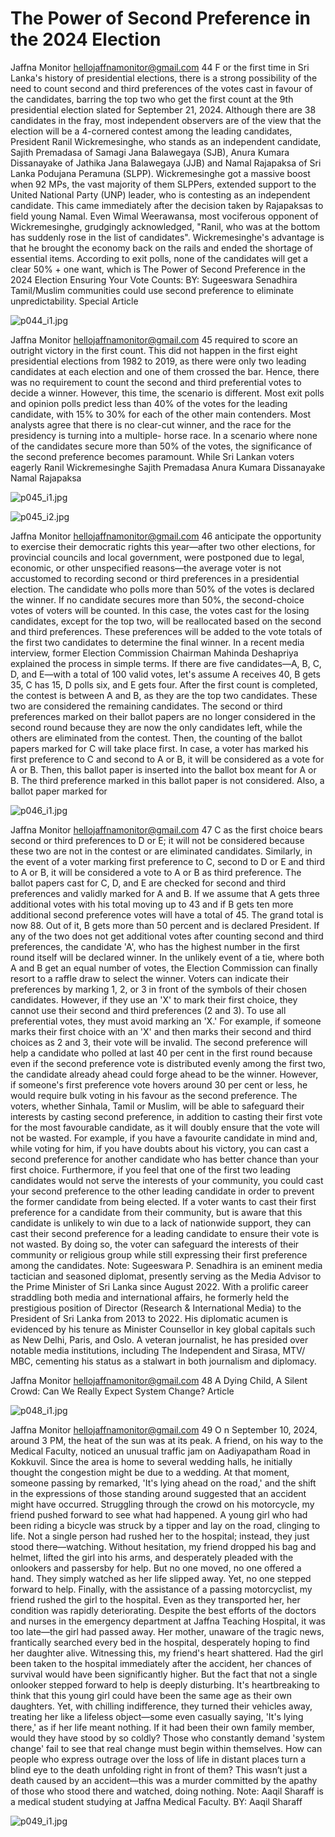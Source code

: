 # The Power of Second Preference in the 2024 Election

Jaffna Monitor
hellojaffnamonitor@gmail.com
44
F
or the first time in Sri Lanka's history of 
presidential elections, there is a strong 
possibility of the need to count second and 
third preferences of the votes cast in favour of 
the candidates, barring the top two who get 
the first count at the 9th presidential election 
slated for September 21, 2024.
Although there are 38 candidates in the fray, 
most independent observers are of the view 
that the election will be a 4-cornered contest 
among the leading candidates, President 
Ranil Wickremesinghe, who stands as an 
independent candidate, Sajith Premadasa of 
Samagi Jana Balawegaya (SJB), Anura Kumara 
Dissanayake of Jathika Jana Balawegaya (JJB) 
and Namal Rajapaksa of Sri Lanka Podujana 
Peramuna (SLPP).
Wickremesinghe got a massive boost when 
92 MPs, the vast majority of them SLPPers, 
extended support to the United National 
Party (UNP) leader, who is contesting as an 
independent candidate. This came immediately 
after the decision taken by Rajapaksas to field 
young Namal. Even Wimal Weerawansa, most 
vociferous opponent of Wickremesinghe, 
grudgingly acknowledged, "Ranil, who was 
at the bottom has suddenly rose in the list of 
candidates". Wickremesinghe's advantage is 
that he brought the economy back on the rails 
and ended the shortage of essential items.
According to exit polls, none of the candidates 
will get a clear 50% + one want, which is 
The Power of Second 
Preference in the 
2024 Election
Ensuring Your Vote Counts: 
BY: 
Sugeeswara Senadhira
Tamil/Muslim communities could use second 
preference to eliminate unpredictability.
Special Article

![p044_i1.jpg](images_out/018_the_power_of_second_preference_in_the_2024_electio/p044_i1.jpg)

Jaffna Monitor
hellojaffnamonitor@gmail.com
45
required to score an outright victory in the 
first count. This did not happen in the first 
eight presidential elections from 1982 to 2019, 
as there were only two leading candidates at 
each election and one of them crossed the bar. 
Hence, there was no requirement to count the 
second and third preferential votes to decide a 
winner.
However, this time, the scenario is different. 
Most exit polls and opinion polls predict 
less than 40% of the votes for the leading 
candidate, with 15% to 30% for each of the 
other main contenders. Most analysts agree 
that there is no clear-cut winner, and the race 
for the presidency is turning into a multiple-
horse race.
In a scenario where none of the candidates 
secure more than 50% of the votes, the 
significance of the second preference becomes 
paramount. While Sri Lankan voters eagerly 
Ranil Wickremesinghe
Sajith Premadasa
Anura Kumara 
Dissanayake
Namal 
Rajapaksa

![p045_i1.jpg](images_out/018_the_power_of_second_preference_in_the_2024_electio/p045_i1.jpg)

![p045_i2.jpg](images_out/018_the_power_of_second_preference_in_the_2024_electio/p045_i2.jpg)

Jaffna Monitor
hellojaffnamonitor@gmail.com
46
anticipate the opportunity to exercise their 
democratic rights this year—after two other 
elections, for provincial councils and local 
government, were postponed due to legal, 
economic, or other unspecified reasons—the 
average voter is not accustomed to recording 
second or third preferences in a presidential 
election.
The candidate who polls more than 50% of the 
votes is declared the winner. If no candidate 
secures more than 50%, the second-choice 
votes of voters will be counted. In this case, 
the votes cast for the losing candidates, except 
for the top two, will be reallocated based 
on the second and third preferences. These 
preferences will be added to the vote totals of 
the first two candidates to determine the final 
winner.
In a recent media interview, former Election 
Commission Chairman Mahinda Deshapriya 
explained the process in simple terms. If there 
are five candidates—A, B, C, D, and E—with a 
total of 100 valid votes, let's assume A receives 
40, B gets 35, C has 15, D polls six, and E gets 
four. After the first count is completed, the 
contest is between A and B, as they are the top 
two candidates. These two are considered the 
remaining candidates. The second or third 
preferences marked on their ballot papers are 
no longer considered in the second round 
because they are now the only candidates 
left, while the others are eliminated from the 
contest.
Then, the counting of the ballot papers marked 
for C will take place first. In case, a voter has 
marked his first preference to C and second 
to A or B, it will be considered as a vote for A 
or B. Then, this ballot paper is inserted into 
the ballot box meant for A or B. The third 
preference marked in this ballot paper is not 
considered. Also, a ballot paper marked for

![p046_i1.jpg](images_out/018_the_power_of_second_preference_in_the_2024_electio/p046_i1.jpg)

Jaffna Monitor
hellojaffnamonitor@gmail.com
47
C as the first choice bears second or third 
preferences to D or E; it will not be considered 
because these two are not in the contest or 
are eliminated candidates. Similarly, in the 
event of a voter marking first preference to C, 
second to D or E and third to A or B, it will be 
considered a vote to A or B as third preference.
The ballot papers cast for C, D, and E are 
checked for second and third preferences and 
validly marked for A and B.
If we assume that A gets three additional votes 
with his total moving up to 43 and if B gets ten 
more additional second preference votes will 
have a total of 45. The grand total is now 88. 
Out of it, B gets more than 50 percent and is 
declared President. If any of the two does not 
get additional votes after counting second and 
third preferences, the candidate 'A', who has 
the highest number in the first round itself will 
be declared winner.
In the unlikely event of a tie, where both A and 
B get an equal number of votes, the Election 
Commission can finally resort to a raffle draw 
to select the winner.
Voters can indicate their preferences by 
marking 1, 2, or 3 in front of the symbols of 
their chosen candidates. However, if they use 
an 'X' to mark their first choice, they cannot 
use their second and third preferences (2 and 
3). To use all preferential votes, they must 
avoid marking an 'X.' For example, if someone 
marks their first choice with an 'X' and then 
marks their second and third choices as 2 and 
3, their vote will be invalid.
The second preference will help a candidate 
who polled at last 40 per cent in the first round 
because even if the second preference vote is 
distributed evenly among the first two, the 
candidate already ahead could forge ahead 
to be the winner. However, if someone's first 
preference vote hovers around 30 per cent or 
less, he would require bulk voting in his favour 
as the second preference. 
The voters, whether Sinhala, Tamil or Muslim, 
will be able to safeguard their interests by 
casting second preference, in addition to 
casting their first vote for the most favourable 
candidate, as it will doubly ensure that the 
vote will not be wasted. For example, if you 
have a favourite candidate in mind and, while 
voting for him, if you have doubts about his 
victory, you can cast a second preference for 
another candidate who has better chance than 
your first choice. Furthermore, if you feel that 
one of the first two leading candidates would 
not serve the interests of your community, 
you could cast your second preference to the 
other leading candidate in order to prevent the 
former candidate from being elected.
If a voter wants to cast their first preference 
for a candidate from their community, but is 
aware that this candidate is unlikely to win due 
to a lack of nationwide support, they can cast 
their second preference for a leading candidate 
to ensure their vote is not wasted. By doing 
so, the voter can safeguard the interests of 
their community or religious group while still 
expressing their first preference among the 
candidates.
Note: Sugeeswara P. Senadhira is an eminent 
media tactician and seasoned diplomat, 
presently serving as the Media Advisor to the 
Prime Minister of Sri Lanka since August 2022. 
With a prolific career straddling both media 
and international affairs, he formerly held the 
prestigious position of Director (Research 
& International Media) to the President of 
Sri Lanka from 2013 to 2022. His diplomatic 
acumen is evidenced by his tenure as Minister 
Counsellor in key global capitals such as New 
Delhi, Paris, and Oslo. A veteran journalist, he 
has presided over notable media institutions, 
including The Independent and Sirasa, MTV/
MBC, cementing his status as a stalwart in 
both journalism and diplomacy.

Jaffna Monitor
hellojaffnamonitor@gmail.com
48
A Dying Child, A Silent Crowd: 
Can We Really Expect 
System Change?
Article

![p048_i1.jpg](images_out/018_the_power_of_second_preference_in_the_2024_electio/p048_i1.jpg)

Jaffna Monitor
hellojaffnamonitor@gmail.com
49
O
n September 10, 2024, around 3 
PM, the heat of the sun was at its 
peak. A friend, on his way to the Medical 
Faculty, noticed an unusual traffic jam on 
Aadiyapatham Road in Kokkuvil. Since 
the area is home to several wedding halls, 
he initially thought the congestion might 
be due to a wedding. At that moment, 
someone passing by remarked, 'It's lying 
ahead on the road,' and the shift in the 
expressions of those standing around 
suggested that an accident might have 
occurred.
Struggling through the crowd on his 
motorcycle, my friend pushed forward to 
see what had happened. A young girl who 
had been riding a bicycle was struck by 
a tipper and lay on the road, clinging to 
life. Not a single person had rushed her 
to the hospital; instead, they just stood 
there—watching. Without hesitation, my 
friend dropped his bag and helmet, lifted 
the girl into his arms, and desperately 
pleaded with the onlookers and passersby 
for help. But no one moved, no one 
offered a hand. They simply watched as 
her life slipped away.
Yet, no one stepped forward to help. 
Finally, with the assistance of a passing 
motorcyclist, my friend rushed the girl 
to the hospital. Even as they transported 
her, her condition was rapidly 
deteriorating. Despite the best efforts of 
the doctors and nurses in the emergency 
department at Jaffna Teaching Hospital, 
it was too late—the girl had passed 
away. Her mother, unaware of the tragic 
news, frantically searched every bed in 
the hospital, desperately hoping to find 
her daughter alive. Witnessing this, my 
friend's heart shattered.
Had the girl been taken to the hospital 
immediately after the accident, her 
chances of survival would have been 
significantly higher. But the fact that not 
a single onlooker stepped forward to help 
is deeply disturbing. It's heartbreaking to 
think that this young girl could have been 
the same age as their own daughters. Yet, 
with chilling indifference, they turned 
their vehicles away, treating her like 
a lifeless object—some even casually 
saying, 'It's lying there,' as if her life 
meant nothing.
If it had been their own family member, 
would they have stood by so coldly? 
Those who constantly demand 'system 
change' fail to see that real change must 
begin within themselves. How can people 
who express outrage over the loss of life 
in distant places turn a blind eye to the 
death unfolding right in front of them? 
This wasn’t just a death caused by an 
accident—this was a murder committed 
by the apathy of those who stood there 
and watched, doing nothing.
Note: Aaqil Sharaff is a medical student 
studying at Jaffna Medical Faculty.
BY: 
Aaqil Sharaff

![p049_i1.jpg](images_out/018_the_power_of_second_preference_in_the_2024_electio/p049_i1.jpg)


